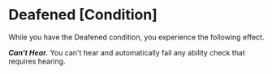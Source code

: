 # Deafened [Condition]

While you have the Deafened condition, you experience the following effect.

**_Can't Hear._** You can't hear and automatically fail any ability check that requires hearing.